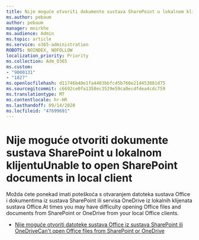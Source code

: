```yaml
---
title: Nije moguće otvoriti dokumente sustava SharePoint u lokalnom klijentu
ms.author: pebaum
author: pebaum
manager: mnirkhe
ms.audience: Admin
ms.topic: article
ms.service: o365-administration
ROBOTS: NOINDEX, NOFOLLOW
localization_priority: Priority
ms.collection: Adm_O365
ms.custom:
- "9000131"
- "1827"
ms.openlocfilehash: d11746b40e1fa4403bbfc45b760e21d453881d75
ms.sourcegitcommit: c6692ce0fa1358ec3529e59ca0ecdfdea4cdc759
ms.translationtype: MT
ms.contentlocale: hr-HR
ms.lasthandoff: 09/14/2020
ms.locfileid: "47699691"
---
```

# <a name="unable-to-open-sharepoint-documents-in-local-client"></a><span data-ttu-id="a8bef-102">Nije moguće otvoriti dokumente sustava SharePoint u lokalnom klijentu</span><span class="sxs-lookup"><span data-stu-id="a8bef-102">Unable to open SharePoint documents in local client</span></span>

<span data-ttu-id="a8bef-103">Možda ćete ponekad imati poteškoća s otvaranjem datoteka sustava Office i dokumentima iz sustava SharePoint ili servisa OneDrive iz lokalnih klijenata sustava Office.</span><span class="sxs-lookup"><span data-stu-id="a8bef-103">At times you may have difficulty opening Office files and documents from SharePoint or OneDrive from your local Office clients.</span></span>

- [<span data-ttu-id="a8bef-104">Nije moguće otvoriti datoteke sustava Office iz sustava SharePoint ili OneDrive</span><span class="sxs-lookup"><span data-stu-id="a8bef-104">Can't open Office files from SharePoint or OneDrive</span></span>](https://docs.microsoft.com/sharepoint/troubleshoot/administration/cant-open-office-files)
